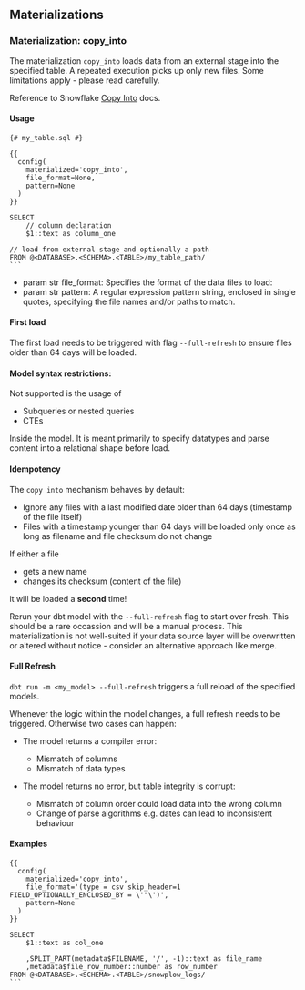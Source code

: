 ## Materializations

### Materialization: copy_into

The materialization `copy_into` loads data from an external stage into the specified table.
A repeated execution picks up only new files. Some limitations apply - please read carefully.

Reference to Snowflake [Copy Into](https://docs.snowflake.com/en/sql-reference/sql/copy-into-table.html) docs.

#### Usage
```
{# my_table.sql #}

{{
  config(
    materialized='copy_into',
    file_format=None,
    pattern=None
  )
}}

SELECT
	// column declaration
	$1::text as column_one
	
// load from external stage and optionally a path 
FROM @<DATABASE>.<SCHEMA>.<TABLE>/my_table_path/
​```
```
* param str file_format: Specifies the format of the data files to load:
* param str pattern: A regular expression pattern string, enclosed in single quotes, specifying the file names and/or paths to match.

#### First load

The first load needs to be triggered with flag `--full-refresh` to ensure files older than 64 days will be loaded.

#### Model syntax restrictions:

Not supported is the usage of
* Subqueries or nested queries
* CTEs

Inside the model. It is meant primarily to specify datatypes and parse content into a relational shape before load.

#### Idempotency
The `copy into` mechanism behaves by default:
* Ignore any files with a last modified date older than 64 days (timestamp of the file itself)
* Files with a timestamp younger than 64 days will be loaded only once as long as filename and file checksum do not change

If either a file

* gets a new name 
* changes its checksum (content of the file)

it will be loaded a **second** time!  

Rerun your dbt model with the `--full-refresh` flag to start over fresh. This should be a rare occassion and will be a manual process. This materialization is not well-suited if your data source layer will be overwritten or altered without notice - consider an alternative approach like merge.


#### Full Refresh

`dbt run -m <my_model> --full-refresh` triggers a full reload of the specified models.

Whenever the logic within the model changes, a full refresh needs to be triggered. Otherwise two cases can happen:

* The model returns a compiler error:
  * Mismatch of columns 
  * Mismatch of data types

* The model returns no error, but table integrity is corrupt:
  * Mismatch of column order could load data into the wrong column
  * Change of parse algorithms e.g. dates can lead to inconsistent behaviour

#### Examples
```
{{
  config(
    materialized='copy_into',
    file_format='(type = csv skip_header=1 FIELD_OPTIONALLY_ENCLOSED_BY = \'"\')',
    pattern=None
  )
}}

SELECT
    $1::text as col_one

    ,SPLIT_PART(metadata$FILENAME, '/', -1)::text as file_name
    ,metadata$file_row_number::number as row_number
FROM @<DATABASE>.<SCHEMA>.<TABLE>/snowplow_logs/
​```
```